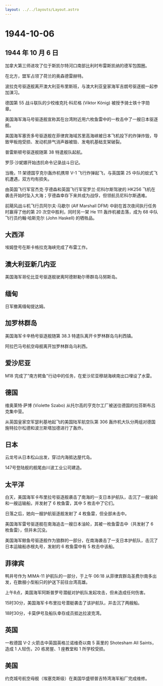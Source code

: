 ```yaml
---
layout: ../../layouts/Layout.astro
---
```


# 1944-10-06

## 1944 年 10 月 6 日

加拿大第三师进攻了位于斯凯尔特河口南部比利时布雷斯凯纳的德军包围圈。

在北方，盟军占领了荷兰的奥森德雷赫特。

波拉克号驱逐舰离开澳大利亚布里斯班，与澳大利亚皇家海军吉朗号驱逐舰一起参加演习。

德国第 55 战斗联队的少校维克托·科尼格 (Viktor König)
被授予骑士铁十字勋章。

美国海军海马号驱逐舰宣称其在台湾附近用六枚鱼雷中的一枚击中了一艘日本驱逐舰。

美国海军塞贡多号驱逐舰在菲律宾海域苏里高海峡被日本飞机投下的炸弹炸毁，导致甲板炮受损、发动机排气消声器被毁、发电机基础支架破裂。

普雷斯顿号驱逐舰随第 38 特遣舰队起航。

罗莎·沙妮娜开始违抗命令记录战斗日记。

当晚，11 架德国亨克尔轰炸机携带 V-1 飞行炸弹起飞，与英国第 25
中队的蚊式飞机遭遇，双方均有损失。

由英国飞行军官杰克·亨德森和英国飞行军官罗兰·尼科尔斯驾驶的 HK256
飞机在袭击开始时坠入大海；亨德森幸存下来并成为战俘，但领航员尼科尔斯遇难。

前飓风战斗机飞行员阿尔夫·马歇尔 (Alf Marshall DFM)
中尉在首次夜间执行任务时赢得了他的第 20 次空中胜利，同时另一架 He 111
轰炸机被击落，成为 68 中队飞行员约翰·哈斯克尔 (John Haskell) 的牺牲品。

## 大西洋

埃姆登号在斯卡格拉克海峡完成了布雷工作。

## 澳大利亚新几内亚

美国海军哥伦比亚号驱逐舰驶离阿德默勒尔蒂群岛马努斯岛。

## 缅甸

日军撤离缅甸提达姆。

## 加罗林群岛

美国海军卡辛杨号驱逐舰随第 38.3 特遣队离开卡罗林群岛乌利西镇。

阿拉巴马号航空母舰离开加罗林群岛乌利西。

## 爱沙尼亚

M18 完成了"南方鳄鱼"行动中的任务，在爱沙尼亚穆胡海峡南出口埋设了水雷。

## 德国

维奥莱特·萨博 (Violette Szabo)
从托尔高的亨克尔工厂被送往德国的拉芬斯布吕克集中营。

从英国皇家空军瑟利基地起飞的美国陆军航空队第 306
轰炸机大队分两组对德国施特拉尔松德和波兰斯塔加德进行了轰炸。

## 日本

云龙号从日本松山出发，穿过内海抵达屋代岛。

147号登陆舰的舰尾由川波工业公司建造。

## 太平洋

白天，美国海军卡布里拉号驱逐舰袭击了南海的一支日本护航队，击沉了一艘油轮和一艘运输船，并发射了
6 枚鱼雷，其中 5 枚击中了它们。

日落之后，她向一艘护航驱逐舰发射了 4 枚鱼雷，但全部未击中。

美国海军雷号驱逐舰在南海追击一艘日本油轮，其被一枚鱼雷击中（共发射了 6
枚鱼雷），但并未沉没。

美国海军鲸鱼号驱逐舰作为狼群的一部分，在南海袭击了一支日本护航队，击沉了日本运输船赤根丸号，发射的
6 枚鱼雷中有 5 枚击中该船。

## 菲律宾

鸭井号作为 MIMA-11 护航队的一部分，于上午 06:18
从菲律宾群岛圣费尔南多出发，在数艘小型船只的护送下前往台湾高雄。

上午8点，美国海军阿斯普罗号潜艇对护航队发起攻击，但未造成任何伤害。

15时30分，美国海军卡布里拉号潜艇袭击了该护航队，并击沉了两艘船。

18时30分，卡莫伊号及船队幸存成员抵达拉波克湾。

## 英国

一枚德国 V-2 火箭击中英国英格兰诺维奇以南 5 英里的 Shotesham All
Saints，造成 1 人轻伤，20 栋房屋、1 座教堂和 1 所学校受损。

## 美国

约克城号航空母舰（埃塞克斯级）在美国华盛顿普吉特湾海军船厂完成维修。